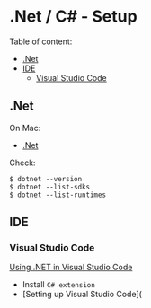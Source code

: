 # .Net / C# - Setup

Table of content:
* [.Net](#net)
* [IDE](#ide)
  * [Visual Studio Code](#visual-studio-code)

## .Net

On Mac:

- [.Net](https://learn.microsoft.com/en-us/dotnet/core/install/macos)

Check:

```shell
$ dotnet --version 
$ dotnet --list-sdks 
$ dotnet --list-runtimes
```


## IDE

### Visual Studio Code

[Using .NET in Visual Studio Code](https://code.visualstudio.com/docs/languages/dotnet)

- Install `C# extension`
- [Setting up Visual Studio Code](
